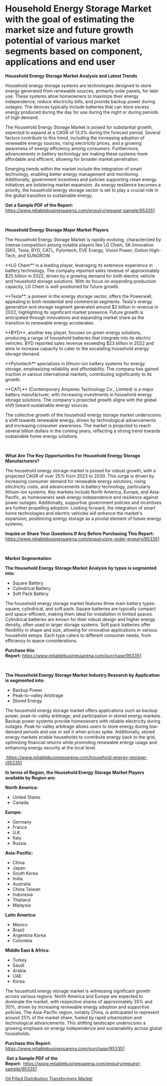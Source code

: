 <p><h1>Household Energy Storage Market with the goal of estimating the market size and future growth potential of various market segments based on component, applications and end user</h1></p><p><strong>Household Energy Storage Market Analysis and Latest Trends</strong></p>
<p><p>Household energy storage systems are technologies designed to store energy generated from renewable sources, primarily solar panels, for later use. These systems allow homeowners to maximize their energy independence, reduce electricity bills, and provide backup power during outages. The devices typically include batteries that can store excess energy produced during the day for use during the night or during periods of high demand.</p><p>The Household Energy Storage Market is poised for substantial growth, expected to expand at a CAGR of 13.3% during the forecast period. Several factors contribute to this trend, including the increasing adoption of renewable energy sources, rising electricity prices, and a growing awareness of energy efficiency among consumers. Furthermore, advancements in battery technology are making these systems more affordable and efficient, allowing for broader market penetration.</p><p>Emerging trends within the market include the integration of smart technology, enabling better energy management and monitoring. Additionally, government incentives and policies supporting clean energy initiatives are bolstering market expansion. As energy resilience becomes a priority, the household energy storage sector is set to play a crucial role in the global transition to sustainable energy.</p></p>
<p><strong>Get a Sample PDF of the Report:&nbsp;</strong> <a href="https://www.reliablebusinessarena.com/enquiry/request-sample/953351?utm_campaign=2458&utm_medium=2&utm_source=Github&utm_content=ia&utm_term=13022025&utm_id=household-energy-storage">https://www.reliablebusinessarena.com/enquiry/request-sample/953351</a></p>
<p>&nbsp;</p>
<p><strong>Household Energy Storage Major Market Players</strong></p>
<p><p>The Household Energy Storage Market is rapidly evolving, characterized by intense competition among notable players like LG Chem, SK Innovation (SKI), Tesla, BYD, CATL, Pylontech, EVE Energy, Vision Power, Gotion High-Tech, and SUNGROW.</p><p>**LG Chem** is a leading player, leveraging its extensive experience in battery technology. The company reported sales revenue of approximately $25 billion in 2022, driven by a growing demand for both electric vehicle and household storage solutions. With its focus on expanding production capacity, LG Chem is well-positioned for future growth.</p><p>**Tesla**, a pioneer in the energy storage sector, offers the Powerwall, appealing to both residential and commercial segments. Tesla's energy generation and storage segment generated around $2 billion in revenue in 2022, highlighting its significant market presence. Future growth is anticipated through innovations and expanding market share as the transition to renewable energy accelerates.</p><p>**BYD**, another key player, focuses on green energy solutions, producing a range of household batteries that integrate into its electric vehicles. BYD reported sales revenue exceeding $23 billion in 2022 and aims to increase capacity to cater to the escalating household energy storage demand.</p><p>**Pylontech** specializes in lithium-ion battery systems for energy storage, emphasizing reliability and affordability. The company has gained traction in various international markets, contributing significantly to its growth.</p><p>**CATL** (Contemporary Amperex Technology Co., Limited) is a major battery manufacturer, with increasing investments in household energy storage solutions. The company's projected growth aligns with the global shift toward sustainable energy sources.</p><p>The collective growth of the household energy storage market underscores a shift towards renewable energy, driven by technological advancements and increasing consumer awareness. The market is projected to reach several billion dollars in the coming years, reflecting a strong trend towards sustainable home energy solutions.</p></p>
<p>&nbsp;</p>
<p><strong>What Are The Key Opportunities For Household Energy Storage Manufacturers?</strong></p>
<p><p>The household energy storage market is poised for robust growth, with a projected CAGR of over 25% from 2023 to 2030. This surge is driven by increasing consumer demand for renewable energy solutions, rising electricity costs, and advancements in battery technology, particularly lithium-ion systems. Key markets include North America, Europe, and Asia-Pacific, as homeowners seek energy independence and resilience against power outages. Additionally, supportive government policies and incentives are further propelling adoption. Looking forward, the integration of smart home technologies and electric vehicles will enhance the market's expansion, positioning energy storage as a pivotal element of future energy systems.</p></p>
<p><strong>Inquire or Share Your Questions If Any Before Purchasing This Report:</strong> <a href="https://www.reliablebusinessarena.com/enquiry/pre-order-enquiry/953351?utm_campaign=2458&utm_medium=2&utm_source=Github&utm_content=ia&utm_term=13022025&utm_id=household-energy-storage">https://www.reliablebusinessarena.com/enquiry/pre-order-enquiry/953351</a></p>
<p>&nbsp;</p>
<p><strong>Market Segmentation</strong></p>
<p><strong>The Household Energy Storage Market Analysis by types is segmented into:</strong></p>
<p><ul><li>Square Battery</li><li>Cylindrical Battery</li><li>Soft Pack Battery</li></ul></p>
<p><p>The household energy storage market features three main battery types: square, cylindrical, and soft pack. Square batteries are typically compact and space-efficient, making them ideal for installation in limited spaces. Cylindrical batteries are known for their robust design and higher energy density, often used in larger storage systems. Soft pack batteries offer flexibility in shape and size, allowing for innovative applications in various household setups. Each type caters to different consumer needs, from efficiency to space considerations.</p></p>
<p><strong>Purchase this Report:&nbsp;</strong><a href="https://www.reliablebusinessarena.com/purchase/953351?utm_campaign=2458&utm_medium=2&utm_source=Github&utm_content=ia&utm_term=13022025&utm_id=household-energy-storage">https://www.reliablebusinessarena.com/purchase/953351</a></p>
<p>&nbsp;</p>
<p><strong>The Household Energy Storage Market Industry Research by Application is segmented into:</strong></p>
<p><ul><li>Backup Power</li><li>Peak-to-valley Arbitrage</li><li>Stored Energy</li></ul></p>
<p><p>The household energy storage market offers applications such as backup power, peak-to-valley arbitrage, and participation in stored energy markets. Backup power systems provide homeowners with reliable electricity during outages. Peak-to-valley arbitrage allows users to store energy during low-demand periods and use or sell it when prices spike. Additionally, stored energy markets enable households to contribute energy back to the grid, optimizing financial returns while promoting renewable energy usage and enhancing energy security at the local level.</p></p>
<p><a href="https://www.reliablebusinessarena.com/household-energy-storage-r953351?utm_campaign=2458&utm_medium=2&utm_source=Github&utm_content=ia&utm_term=13022025&utm_id=household-energy-storage">&nbsp;https://www.reliablebusinessarena.com/household-energy-storage-r953351</a></p>
<p><strong>In terms of Region, the Household Energy Storage Market Players available by Region are:</strong></p>
<p>
    <p> <strong> North America: </strong>
        <ul>
            <li>United States</li>
            <li>Canada</li>
        </ul>
        </p> 
    <p> <strong> Europe: </strong>
        <ul>
            <li>Germany</li>
            <li>France</li>
            <li>U.K.</li>
            <li>Italy</li>
            <li>Russia</li>
        </ul>
        </p> 
    <p> <strong> Asia-Pacific: </strong>
        <ul>
            <li>China</li>
            <li>Japan</li>
            <li>South Korea</li>
            <li>India</li>
            <li>Australia</li>
            <li>China Taiwan</li>
            <li>Indonesia</li>
            <li>Thailand</li>
            <li>Malaysia</li>
        </ul>
        </p> 
    <p> <strong> Latin America: </strong>
        <ul>
            <li>Mexico</li>
            <li>Brazil</li>
            <li>Argentina Korea</li>
            <li>Colombia</li>
        </ul>
        </p> 
    <p> <strong> Middle East & Africa: </strong>
        <ul>
            <li>Turkey</li>
            <li>Saudi</li>
            <li>Arabia</li>
            <li>UAE</li>
            <li>Korea</li>
        </ul>
    </p>
    </p>
<p><p>The household energy storage market is witnessing significant growth across various regions. North America and Europe are expected to dominate the market, with respective shares of approximately 35% and 30%, driven by increasing renewable energy adoption and supportive policies. The Asia-Pacific region, notably China, is anticipated to represent around 25% of the market share, fueled by rapid urbanization and technological advancements. This shifting landscape underscores a growing emphasis on energy independence and sustainability across global households.</p></p>
<p><strong>Purchase this Report: </strong><a href="https://www.reliablebusinessarena.com/purchase/953351?utm_campaign=2458&utm_medium=2&utm_source=Github&utm_content=ia&utm_term=13022025&utm_id=household-energy-storage">https://www.reliablebusinessarena.com/purchase/953351</a></p>
<p>&nbsp;<strong>Get a Sample PDF of the Report:&nbsp;&nbsp;</strong><a href="https://www.reliablebusinessarena.com/enquiry/request-sample/953351?utm_campaign=2458&utm_medium=2&utm_source=Github&utm_content=ia&utm_term=13022025&utm_id=household-energy-storage">https://www.reliablebusinessarena.com/enquiry/request-sample/953351</a></p>
<p><strong></strong></p>
<p><p><a href="https://github.com/nabadeneme/Market-Research-Report-List-1/blob/main/oil-filled-distribution-transformers-market.md?utm_campaign=2458&utm_medium=2&utm_source=Github&utm_content=ia&utm_term=13022025&utm_id=household-energy-storage">Oil Filled Distribution Transformers Market</a></p></p>